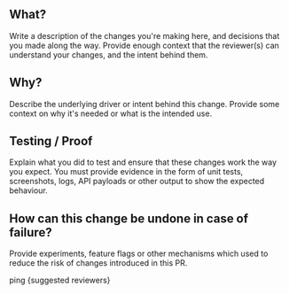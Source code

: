 ## What?
Write a description of the changes you're making here, and decisions that you made
along the way. Provide enough context that the reviewer(s) can understand your
changes, and the intent behind them.

## Why?
Describe the underlying driver or intent behind this change. Provide some context
on why it's needed or what is the intended use.

## Testing / Proof
Explain what you did to test and ensure that these changes work the way you expect.
You must provide evidence in the form of unit tests, screenshots, logs, API
payloads or other output to show the expected behaviour.

## How can this change be undone in case of failure?
Provide experiments, feature flags or other mechanisms which used to reduce the risk of changes introduced in this PR.

ping {suggested reviewers}
